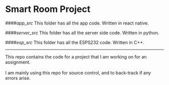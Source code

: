 # Smart Room Project 
####*app_src*
This folder has all the app code. Written in react native.

####*server_src*
This folder has all the server side code. Written in python.

####*esp_src*
This folder has all the ESPS232 code. Written in C++.

___

This repo contains the code for a project that I am working on for an assignment. <br><br> I am mainly using this repo for source control, and to back-track if any errors arise.